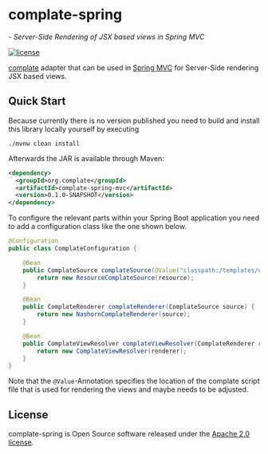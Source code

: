 # complate-spring
*- Server-Side Rendering of JSX based views in Spring MVC*

[![license](https://img.shields.io/badge/License-Apache%202.0-blue.svg)](https://www.apache.org/licenses/LICENSE-2.0)

[complate](https://complate.org) adapter that can be used in
[Spring MVC](https://docs.spring.io/spring/docs/current/spring-framework-reference/web.html)
for Server-Side rendering JSX based views.


## Quick Start

Because currently there is no version published you need to build and install
this library locally yourself by executing

```shell
./mvnw clean install
```

Afterwards the JAR is available through Maven:

```xml
<dependency>
  <groupId>org.complate</groupId>
  <artifactId>complate-spring-mvc</artifactId>
  <version>0.1.0-SNAPSHOT</version>
</dependency>
```

To configure the relevant parts within your Spring Boot application you need to
add a configuration class like the one shown below.

```java
@Configuration
public class ComplateConfiguration {

    @Bean
    public ComplateSource complateSource(@Value("classpath:/templates/complate/bundle.js") Resource resource) {
        return new ResourceComplateSource(resource);
    }

    @Bean
    public ComplateRenderer complateRenderer(ComplateSource source) {
        return new NashornComplateRenderer(source);
    }

    @Bean
    public ComplateViewResolver complateViewResolver(ComplateRenderer renderer) {
        return new ComplateViewResolver(renderer);
    }
}
```

Note that the `@Value`-Annotation specifies the location of the complate script
file that is used for rendering the views and maybe needs to be adjusted.


## License

complate-spring is Open Source software released under the
[Apache 2.0 license](http://www.apache.org/licenses/LICENSE-2.0.html).
